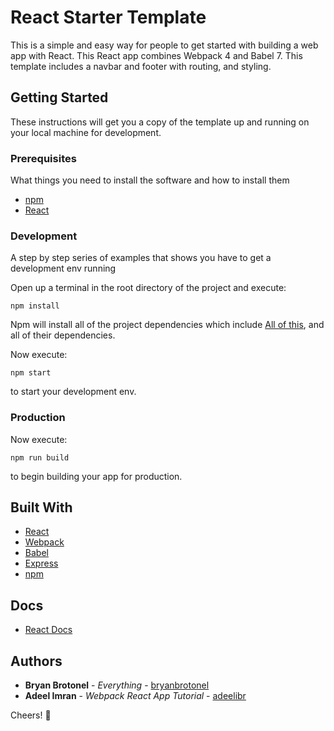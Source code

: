 # React Starter Template

This is a simple and easy way for people to get started with building a web app with React. This React app combines Webpack 4 and Babel 7. This template includes a navbar and footer with routing, and styling.

## Getting Started

These instructions will get you a copy of the template up and running on your local machine for development.

### Prerequisites

What things you need to install the software and how to install them

- [npm](https://www.npmjs.com/get-npm)
- [React](https://reactjs.org/docs/add-react-to-a-new-app.html)

### Development

A step by step series of examples that shows you have to get a development env running

Open up a terminal in the root directory of the project and execute:

    npm install

Npm will install all of the project dependencies which include [All of this](#built-with), and all of their dependencies.

Now execute:

    npm start

to start your development env.

### Production

Now execute:

    npm run build

to begin building your app for production.

## Built With

- [React](https://reactjs.org/)
- [Webpack](https://webpack.js.org/)
- [Babel](https://babeljs.io/)
- [Express](https://expressjs.com/)
- [npm](https://www.npmjs.com/)

## Docs

- [React Docs](React.md)

## Authors

- **Bryan Brotonel** - _Everything_ - [bryanbrotonel](https://github.com/bryanbrotonel)
- **Adeel Imran** - _Webpack React App Tutorial_ - [adeelibr](https://github.com/adeelibr)

Cheers! :tada:
